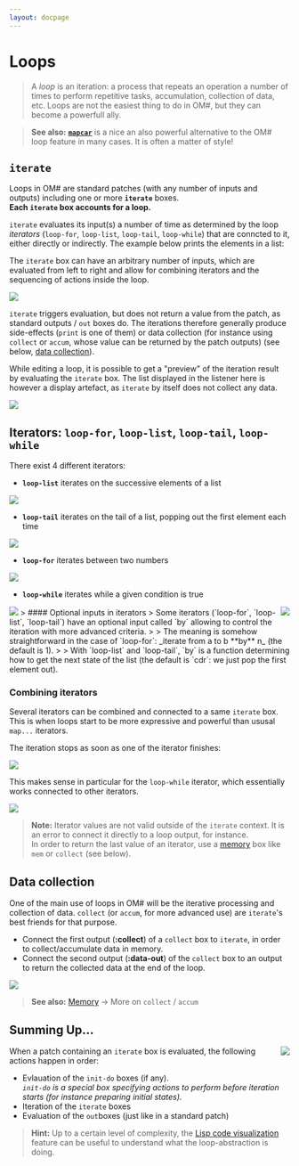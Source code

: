 ```yaml
---
layout: docpage
---
```


# Loops

> A _loop_ is an iteration: a process that repeats an operation a number of times to perform repetitive tasks, accumulation, collection of data, etc.
> Loops are not the easiest thing to do in OM#, but they can become a powerfull ally.    

> **See also:** [**`mapcar`**](lambda#iterations) is a nice an also powerful alternative to the OM# loop feature in many cases. It is often a matter of style! 


## `iterate`

Loops in OM# are standard patches (with any number of inputs and outputs) including one or more **`iterate`** boxes.    
**Each `iterate` box accounts for a loop.**

`iterate` evaluates its input(s) a number of time as determined by the loop _iterators_ (`loop-for`, `loop-list`, `loop-tail`, `loop-while`) that are conncted to it, either directly or indirectly. The example below prints the elements in a list:

The `iterate` box can have an arbitrary number of inputs, which are evaluated from left to right and allow for combining iterators and the sequencing of actions inside the loop.

<img src="loop_img/loop-list-patch.png">

`iterate` triggers evaluation, but does not return a value from the patch, as standard outputs / `out` boxes do.
The iterations therefore generally produce side-effects (`print` is one of them) or data collection (for instance using `collect` or `accum`, whose value can be returned by the patch outputs) (see below, [data collection](#data-collection)).    

While editing a loop, it is possible to get a "preview" of the iteration result by evaluating the `iterate` box.
The list displayed in the listener here is however a display artefact, as `iterate` by itself does not collect any data.

<img src="loop_img/loop-list-simple.png">


## Iterators: `loop-for`, `loop-list`, `loop-tail`, `loop-while`

There exist 4 different iterators:

- **`loop-list`** iterates on the successive elements of a list

<img src="loop_img/loop-list.png">

- **`loop-tail`** iterates on the tail of a list, popping out the first element each time

<img src="loop_img/loop-tail.png">

- **`loop-for`** iterates between two numbers

<img src="loop_img/loop-for.png">

- **`loop-while`** iterates while a given condition is true

<img src="loop_img/loop-while.png">


<img src="loop_img/loop-by.png" align="right">    
> #### Optional inputs in iterators    
> Some iterators (`loop-for`, `loop-list`, `loop-tail`) have an optional input called `by` allowing to control the iteration with more advanced criteria. 
> 
> The meaning is somehow straightforward in the case of `loop-for`: _iterate from a to b **by** n_ (the default is 1).     
> 
> With `loop-list` and `loop-tail`, `by` is a function determining how to get the next state of the list (the default is `cdr`: we just pop the first element out).


### Combining iterators


Several iterators can be combined and connected to a same `iterate` box. 
This is when loops start to be more expressive and powerful than ususal `map...` iterators.    

The iteration stops as soon as one of the iterator finishes:

<img src="loop_img/loop-combined-it.png">

This makes sense in particular for the `loop-while` iterator, which essentially works connected to other iterators.

<img src="loop_img/loop-combined-while.png">

> **Note:** Iterator values are not valid outside of the `iterate` context. It is an error to connect it directly to a loop output, for instance.     
In order to return the last value of an iterator, use a [memory](memory) box like `mem` or `collect` (see below).

## Data collection

One of the main use of loops in OM# will be the iterative processing and collection of data. 
`collect` (or `accum`, for more advanced use) are `iterate`'s best friends for that purpose.

- Connect the first output (**:collect**) of a `collect` box to `iterate`, in order to collect/accumulate data in memory.
- Connect the second output (**:data-out**) of the `collect` box to an output to return the collected data at the end of the loop.

<img src="loop_img/loop-collect.png">

> **See also:** [Memory](memory) &rarr; More on `collect` / `accum`




## Summing Up...

<img src="loop_img/loop-lispcode.png" align="right">

When a patch containing an `iterate` box is evaluated, the following actions happen in order:

- Evlauation of the  `init-do` boxes (if any).     
_`init-do` is a special box specifying actions to perform before iteration starts (for instance preparing initial states)._
- Iteration of the `iterate` boxes
- Evaluation of the `out`boxes (just like in a standard patch)


> **Hint:** Up to a certain level of complexity, the [Lisp code visualization](lisp#getting-the-equivalent-lisp-code-of-a-patch) feature can be useful to understand what the loop-abstraction is doing.















